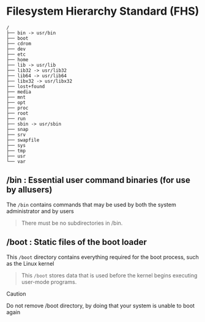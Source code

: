 # Filesystem Hierarchy Standard (FHS)

```
/
├── bin -> usr/bin
├── boot
├── cdrom
├── dev
├── etc
├── home
├── lib -> usr/lib
├── lib32 -> usr/lib32
├── lib64 -> usr/lib64
├── libx32 -> usr/libx32
├── lost+found
├── media
├── mnt
├── opt
├── proc
├── root
├── run
├── sbin -> usr/sbin
├── snap
├── srv
├── swapfile
├── sys
├── tmp
├── usr
└── var
```

## /bin : Essential user command binaries (for use by allusers)

The `/bin` contains commands that may be used by both the system administrator and by users

> There must be no subdirectories in /bin.

## /boot : Static files of the boot loader

This `/boot` directory contains everything required for the boot process, such as the Linux kernel

> This `/boot` stores data that is used before the kernel begins executing user-mode programs.

> [!CAUTION]  
> Do not remove /boot directory, by doing that your system is unable to boot again
